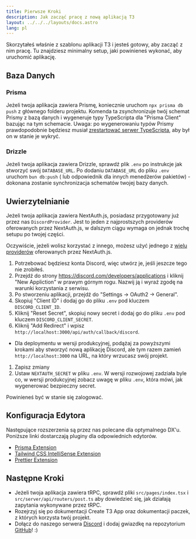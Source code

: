 ```yaml
---
title: Pierwsze Kroki
description: Jak zacząć pracę z nową aplikacją T3
layout: ../../../layouts/docs.astro
lang: pl
---
```


Skorzytałeś właśnie z szablonu aplikacji T3 i jesteś gotowy, aby zacząć z nim pracę. Tu znajdziesz minimalny setup, jaki powinieneś wykonać, aby uruchomić aplikację.

## Baza Danych

### Prisma

Jeżeli twoja aplikacja zawiera Prismę, koniecznie uruchom `npx prisma db push` z głównego folderu projektu. Komenda ta zsynchronizuje twój schemat Prismy z bazą danych i wygeneruje typy TypeScripta dla "Prisma Client" bazując na tym schemacie. Uwaga: po wygenerowaniu typów Prismy prawdopodobnie będziesz musiał [zrestartować serwer TypeScripta](https://tinytip.co/tips/vscode-restart-ts/), aby był on w stanie je wykryć.

### Drizzle

Jeżeli twoja aplikacja zawiera Drizzle, sprawdź plik `.env` po instrukcje jak stworzyć swój `DATABASE_URL`. Po dodaniu `DATABASE_URL` do pliku `.env` uruchom `bun db:push` ( lub odpowiednik dla innych menedżerów pakietów) - dokonana zostanie synchronizacja schematów twojej bazy danych.

## Uwierzytelnianie

Jeżeli twoja aplikacja zawiera NextAuth.js, posiadasz przygotowany już przez nas `DiscordProvider`. Jest to jeden z najprostszych providerów oferowanych przez NextAuth.js, w dalszym ciągu wymaga on jednak trochę setupu po twojej części.

Oczywiście, jeżeli wolisz korzystać z innego, możesz użyć jednego z [wielu providerów](https://next-auth.js.org/providers/) oferowanych przez NextAuth.js.

1. Potrzebować będziesz konta Discord, więc utwórz je, jeśli jeszcze tego nie zrobiłeś.
2. Przejdź do strony https://discord.com/developers/applications i kliknij "New Appliction" w prawym górnym rogu. Nazwij ją i wyraź zgodę na warunki korzystania z serwisu.
3. Po stworzeniu aplikacji, przejdź do "Settings → OAuth2 → General".
4. Skopiuj "Client ID" i dodaj go do pliku `.env` pod kluczem `DISCORD_CLIENT_ID`.
5. Kliknij "Reset Secret", skopiuj nowy secret i dodaj go do pliku `.env` pod kluczem `DISCORD_CLIENT_SECRET`.
6. Kliknij "Add Redirect" i wpisz `http://localhost:3000/api/auth/callback/discord`.

- Dla deploymentu w wersji produkcyjnej, podążaj za powyższymi krokami aby stworzyć nową aplikację Discord, ale tym razem zamień `http://localhost:3000` na URL, na który wrzucasz swój projekt.

1. Zapisz zmiany
2. Ustaw `NEXTAUTH_SECRET` w pliku `.env`. W wersji rozwojowej zadziała byle co, w wersji produkcyjnej zobacz uwagę w pliku `.env`, która mówi, jak wygenerować bezpieczny secret.

Powinieneś być w stanie się zalogować.

## Konfiguracja Edytora

Następujące rozszerzenia są przez nas polecane dla optymalnego DX'u. Poniższe linki dostarczają pluginy dla odpowiednich edytorów.

- [Prisma Extension](https://www.prisma.io/docs/guides/development-environment/editor-setup)
- [Tailwind CSS IntelliSense Extension](https://tailwindcss.com/docs/editor-setup)
- [Prettier Extension](https://prettier.io/docs/en/editors.html)

## Następne Kroki

- Jeżeli twoja aplikacja zawiera tRPC, sprawdź pliki `src/pages/index.tsx` i `src/server/api/routers/post.ts` aby dowiedzieć się, jak działają zapytania wykonywane przez tRPC.
- Rozejrzyj się po dokumentacji Create T3 App oraz dokumentacji paczek, z których korzysta twój projekt.
- Dołącz do naszego serwera [Discord](https://t3.gg/discord) i dodaj gwiazdkę na repozytorium [GitHub](https://github.com/t3-oss/create-t3-app)! :)
